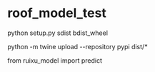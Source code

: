 # roof_model_test

python setup.py sdist bdist_wheel

python -m twine upload --repository pypi dist/*

from ruixu_model import predict
